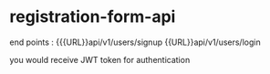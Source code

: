 # registration-form-api

end points : 
{{{URL}}api/v1/users/signup
{{URL}}api/v1/users/login

you would receive JWT token for authentication
